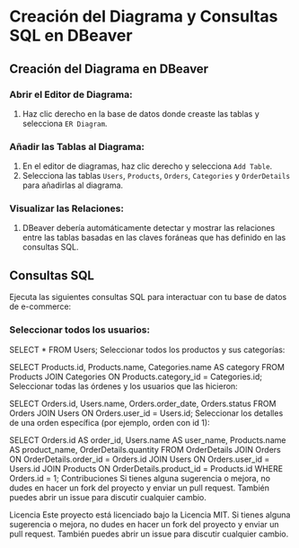# Creación del Diagrama y Consultas SQL en DBeaver

## Creación del Diagrama en DBeaver

### Abrir el Editor de Diagrama:

1. Haz clic derecho en la base de datos donde creaste las tablas y selecciona `ER Diagram`.

### Añadir las Tablas al Diagrama:

1. En el editor de diagramas, haz clic derecho y selecciona `Add Table`.
2. Selecciona las tablas `Users`, `Products`, `Orders`, `Categories` y `OrderDetails` para añadirlas al diagrama.

### Visualizar las Relaciones:

1. DBeaver debería automáticamente detectar y mostrar las relaciones entre las tablas basadas en las claves foráneas que has definido en las consultas SQL.

## Consultas SQL

Ejecuta las siguientes consultas SQL para interactuar con tu base de datos de e-commerce:

### Seleccionar todos los usuarios:

SELECT * FROM Users;
Seleccionar todos los productos y sus categorías:

SELECT Products.id, Products.name, Categories.name AS category
FROM Products
JOIN Categories ON Products.category_id = Categories.id;
Seleccionar todas las órdenes y los usuarios que las hicieron:

SELECT Orders.id, Users.name, Orders.order_date, Orders.status
FROM Orders
JOIN Users ON Orders.user_id = Users.id;
Seleccionar los detalles de una orden específica (por ejemplo, orden con id 1):

SELECT Orders.id AS order_id, Users.name AS user_name, Products.name AS product_name, OrderDetails.quantity
FROM OrderDetails
JOIN Orders ON OrderDetails.order_id = Orders.id
JOIN Users ON Orders.user_id = Users.id
JOIN Products ON OrderDetails.product_id = Products.id
WHERE Orders.id = 1;
Contribuciones
Si tienes alguna sugerencia o mejora, no dudes en hacer un fork del proyecto y enviar un pull request. También puedes abrir un issue para discutir cualquier cambio.

Licencia
Este proyecto está licenciado bajo la Licencia MIT.
Si tienes alguna sugerencia o mejora, no dudes en hacer un fork del proyecto y enviar un pull request. También puedes abrir un issue para discutir cualquier cambio.


